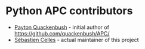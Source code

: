 # Python APC contributors

- [Payton Quackenbush](https://github.com/quackenbush/) - initial author of https://github.com/quackenbush/APC/
- [Sébastien Celles](https://github.com/scls19fr/) - actual maintainer of this project
